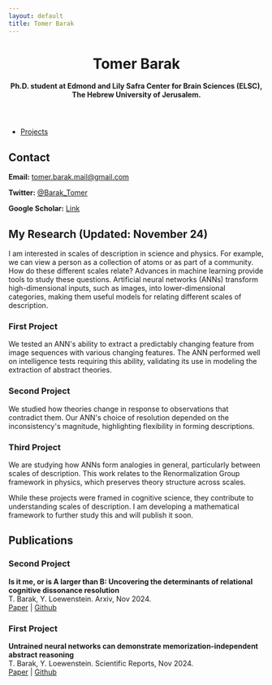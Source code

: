 ```yaml
---
layout: default
title: Tomer Barak
---
```


<!DOCTYPE html>
<html lang="en">
<head>
    <meta charset="UTF-8">
    <meta name="viewport" content="width=device-width, initial-scale=1.0">
    <title>Tomer Barak</title>
</head>
<body>
    <header>
        <h1>Tomer Barak</h1>
        <p><strong>Ph.D. student at Edmond and Lily Safra Center for Brain Sciences (ELSC), The Hebrew University of Jerusalem.</strong></p>
    </header>
    <nav>
        <ul>
            <li><a href="projects.md">Projects</a></li>
        </ul>
    </nav>
    <section>
        <h2>Contact</h2>
        <p><strong>Email:</strong> <a href="mailto:tomer.barak.mail@gmail.com">tomer.barak.mail@gmail.com</a></p>
        <p><strong>Twitter:</strong> <a href="https://twitter.com/Barak_Tomer" target="_blank">@Barak_Tomer</a></p>
        <p><strong>Google Scholar:</strong> <a href="https://scholar.google.co.il/citations?user=E0fWa7gAAAAJ&hl=iw" target="_blank">Link</a></p>
    </section>
    <section>
        <h2>My Research (Updated: November 24)</h2>
        <p>I am interested in scales of description in science and physics. For example, we can view a person as a collection of atoms or as part of a community. How do these different scales relate? Advances in machine learning provide tools to study these questions. Artificial neural networks (ANNs) transform high-dimensional inputs, such as images, into lower-dimensional categories, making them useful models for relating different scales of description.</p>
        <h3>First Project</h3>
        <p>We tested an ANN's ability to extract a predictably changing feature from image sequences with various changing features. The ANN performed well on intelligence tests requiring this ability, validating its use in modeling the extraction of abstract theories.</p>
        <h3>Second Project</h3>
        <p>We studied how theories change in response to observations that contradict them. Our ANN's choice of resolution depended on the inconsistency's magnitude, highlighting flexibility in forming descriptions.</p>
        <h3>Third Project</h3>
        <p>We are studying how ANNs form analogies in general, particularly between scales of description. This work relates to the Renormalization Group framework in physics, which preserves theory structure across scales.</p>
        <p>While these projects were framed in cognitive science, they contribute to understanding scales of description. I am developing a mathematical framework to further study this and will publish it soon.</p>
    </section>
    <section>
        <h2>Publications</h2>
        <h3>Second Project</h3>
        <p><strong>Is it me, or is A larger than B: Uncovering the determinants of relational cognitive dissonance resolution</strong><br>
        T. Barak, Y. Loewenstein. Arxiv, Nov 2024.<br>
        <a href="https://arxiv.org/abs/2411.05809" target="_blank">Paper</a> | <a href="https://github.com/Tomer-Barak/relational_cognitive_dissonances" target="_blank">Github</a></p>
        <h3>First Project</h3>
        <p><strong>Untrained neural networks can demonstrate memorization-independent abstract reasoning</strong><br>
        T. Barak, Y. Loewenstein. Scientific Reports, Nov 2024.<br>
        <a href="https://www.nature.com/articles/s41598-024-78530-z" target="_blank">Paper</a> | <a href="https://github.com/Tomer-Barak/learning-independent_abstract_reasoning" target="_blank">Github</a></p>
    </section>
</body>
</html>
